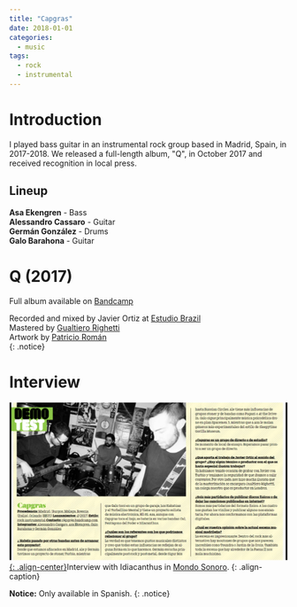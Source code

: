 ```yaml
---
title: "Capgras"
date: 2018-01-01
categories:
  - music
tags:
  - rock
  - instrumental
---
```

# Introduction
I played bass guitar in an instrumental rock group based in Madrid, Spain, in 2017-2018. We released a full-length album, "Q", in October 2017 and received recognition in local press.

## Lineup
**Asa Ekengren** - Bass  
**Alessandro Cassaro** - Guitar  
**Germán González** - Drums  
**Galo Barahona** - Guitar  

# Q (2017)
Full album available on [Bandcamp](https://c4pgr4s.bandcamp.com/album/q)  


Recorded and mixed by Javier Ortiz at [Estudio Brazil](http://estudiobrazil.com/es/home.php)  
Mastered by [Gualtiero Righetti](https://www.linkedin.com/in/gualtierorighetti/)  
Artwork by [Patricio Román](https://www.patricioromanb.com)  
{: .notice}

# Interview
[![styled-image](/assets/images/capgrasinterview.png){: .align-center}](/assets/images/capgrasinterview.png "Interview with Idiacanthus in Mondo Sonoro")Interview with Idiacanthus in [Mondo Sonoro](https://issuu.com/mondosonoro/docs/mondosonoro_madrid_diciembre17/2).
{: .align-caption}

**Notice:** Only available in Spanish.
{: .notice}
